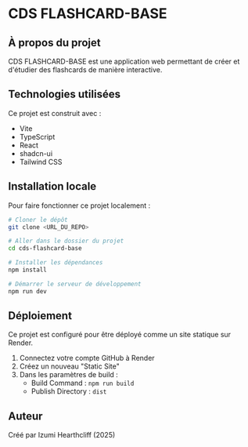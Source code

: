 
# CDS FLASHCARD-BASE

## À propos du projet

CDS FLASHCARD-BASE est une application web permettant de créer et d'étudier des flashcards de manière interactive.

## Technologies utilisées

Ce projet est construit avec :
- Vite
- TypeScript
- React
- shadcn-ui
- Tailwind CSS

## Installation locale

Pour faire fonctionner ce projet localement :

```sh
# Cloner le dépôt
git clone <URL_DU_REPO>

# Aller dans le dossier du projet
cd cds-flashcard-base

# Installer les dépendances
npm install

# Démarrer le serveur de développement
npm run dev
```

## Déploiement

Ce projet est configuré pour être déployé comme un site statique sur Render.

1. Connectez votre compte GitHub à Render
2. Créez un nouveau "Static Site"
3. Dans les paramètres de build :
   - Build Command : `npm run build`
   - Publish Directory : `dist`

## Auteur

Créé par Izumi Hearthcliff (2025)
